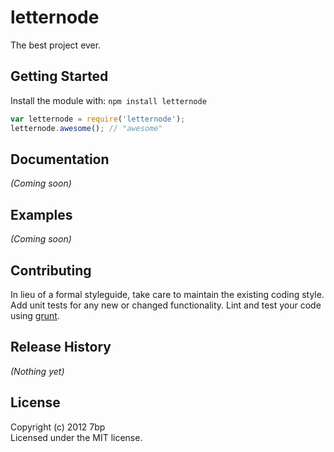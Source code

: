 # letternode

The best project ever.

## Getting Started
Install the module with: `npm install letternode`

```javascript
var letternode = require('letternode');
letternode.awesome(); // "awesome"
```

## Documentation
_(Coming soon)_

## Examples
_(Coming soon)_

## Contributing
In lieu of a formal styleguide, take care to maintain the existing coding style. Add unit tests for any new or changed functionality. Lint and test your code using [grunt](https://github.com/gruntjs/grunt).

## Release History
_(Nothing yet)_

## License
Copyright (c) 2012 7bp  
Licensed under the MIT license.
